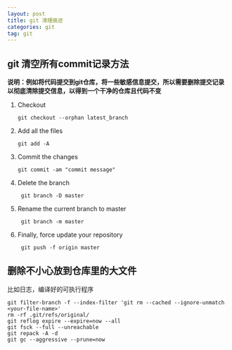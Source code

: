 ```yaml
---
layout: post
title: git 清理痕迹
categories: git
tag: git
---
```


## git 清空所有commit记录方法
**说明：例如将代码提交到git仓库，将一些敏感信息提交，所以需要删除提交记录以彻底清除提交信息，以得到一个干净的仓库且代码不变**


1. Checkout

    `git checkout --orphan latest_branch`

2. Add all the files

    `git add -A`

3. Commit the changes

    `git commit -am "commit message"`

4. Delete the branch

   ` git branch -D master`

5. Rename the current branch to master

   ` git branch -m master`

6. Finally, force update your repository

   ` git push -f origin master`


## 删除不小心放到仓库里的大文件

比如日志，编译好的可执行程序
```
git filter-branch -f --index-filter 'git rm --cached --ignore-unmatch <your-file-name>'
rm -rf .git/refs/original/
git reflog expire --expire=now --all
git fsck --full --unreachable
git repack -A -d
git gc --aggressive --prune=now
```